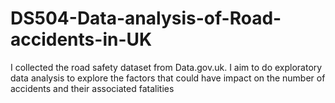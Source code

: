 # DS504-Data-analysis-of-Road-accidents-in-UK
I collected the road safety dataset from Data.gov.uk.  I aim to do exploratory data analysis to explore the factors that could have impact on the number of accidents and their associated fatalities
